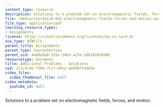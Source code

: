 ```yaml
---
content_type: resource
description: Solutions to a problem set on electromagnetic fields, forces, and motion.
file: /media/courses/6-641-electromagnetic-fields-forces-and-motion-spring-2009/2c1c5c9b736b7cc760caab6987fd465e_MIT6_641s09_sol_pset_opt.pdf
file_type: application/pdf
learning_resource_types:
- Assignments
license: https://creativecommons.org/licenses/by-nc-sa/4.0/
ocw_type: OCWFile
parent_title: Assignments
parent_type: CourseSection
parent_uid: 4ab8ada8-331e-24e5-a25e-1d01626f6d06
resourcetype: Document
title: Additional Problems - Solutions
uid: 2c1c5c9b-736b-7cc7-60ca-ab6987fd465e
video_files:
  video_thumbnail_file: null
video_metadata:
  youtube_id: null
---
```

Solutions to a problem set on electromagnetic fields, forces, and motion.